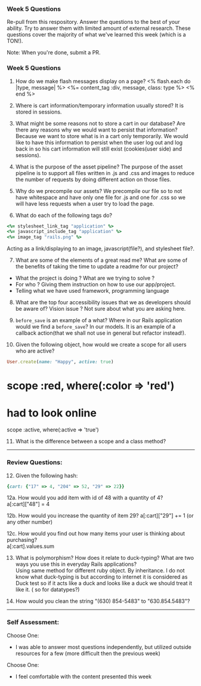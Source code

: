 ### Week 5 Questions

Re-pull from this respository. Answer the questions to the best of your ability. Try to answer them with limited amount of external research. These questions cover the majority of what we've learned this week (which is a TON!).

Note: When you're done, submit a PR.

### Week 5 Questions
1. How do we make flash messages display on a page?
  <% flash.each do |type, message| %>
    <%= content_tag :div, message, class: type %>
  <% end %>

2. Where is cart information/temporary information usually stored?
  It is stored in sessions.

3. What might be some reasons not to store a cart in our database? Are there any reasons why we would want to persist that information?
    Because we want to store what is in a cart only temporarily.
    We would like to have this information to persist when the user log out and log back in so his cart information will still exist (cookies(user side) and sessions).

4. What is the purpose of the asset pipeline?
  The purpose of the asset pipeline is to support all files written in .js and .css and images to reduce the number of requests by doing different action on those files.

5. Why do we precompile our assets?
We precompile our file so to not have whitespace and have only one file for .js and one for .css so we will have less requests when a user try to load the page.

6. What do each of the following tags do?

```ruby
<%= stylesheet_link_tag "application" %>
<%= javascript_include_tag "application" %>
<%= image_tag "rails.png" %>
```
Acting as a link/displaying to an image, javascript(file?), and stylesheet file?.

7. What are some of the elements of a great read me? What are some of the benefits of taking the time to update a readme for our project?
  - What the project is doing ? What are we trying to solve ?
  - For who ? Giving them instruction on how to use our app/project.
  - Telling what we have used framework, programming language

8. What are the top four accessibility issues that we as developers should be aware of?
  Vision issue ? Not sure about what you are asking here.

9. `before_save` is an example of a what? Where in our Rails application would we find a `before_save`?
In our models. It is an example of a callback action(that we shall not use in general but refactor instead!).

10. Given the following object, how would we create a scope for all users who are active?

```ruby
User.create(name: "Happy", active: true)
```
 # scope :red, where(:color => 'red')
 # had to look online

 scope :active, where(:active => 'true')

11. What is the difference between a scope and a class method?
 ***

### Review Questions:  
12. Given the following hash:  

```ruby
{cart: {"17" => 4, "204" => 52, "29" => 22}}
```

  12a. How would you add item with id of 48 with a quantity of 4?  
    a[:cart]["48"] = 4

  12b. How would you increase the quantity of item 29?
    a[:cart]["29"] += 1 (or any other number)

  12c. How would you find out how many items your user is thinking about purchasing?  
    a[:cart].values.sum

13. What is polymorphism? How does it relate to duck-typing? What are two ways you use this in everyday Rails applications?  
  Using same method for different ruby object.
  By inheritance.
  I do not know what duck-typing is but according to internet it is considered as Duck test so if it acts like a duck and looks like a duck we should treat it like it. ( so for datatypes?)

14. How would you clean the string "(630) 854-5483" to "630.854.5483"?  
  ***


### Self Assessment:
Choose One:
* I was able to answer most questions independently, but utilized outside resources for a few (more difficult then the previous week)



Choose One:
* I feel comfortable with the content presented this week
